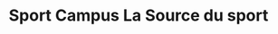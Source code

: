 ---
title: "Sport Campus La Source du sport"
url: /montreal/sport-campus-la-source-du-sport/
shop: Sport
---